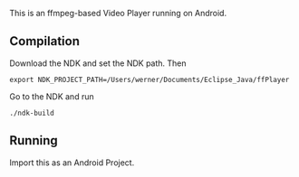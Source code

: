 This is an ffmpeg-based Video Player running on Android.

Compilation
-----------

Download the NDK and set the NDK path. Then

    export NDK_PROJECT_PATH=/Users/werner/Documents/Eclipse_Java/ffPlayer

Go to the NDK and run

    ./ndk-build
    
Running
-------

Import this as an Android Project.